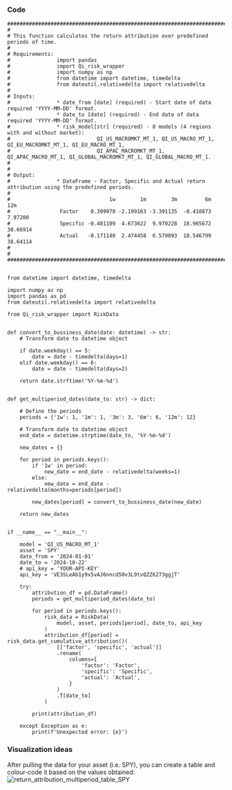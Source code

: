 ### Code

    ##############################################################################################################################
    # 
    # This function calculates the return attribution over predefined periods of time.
    #
    # Requirements:
    #               import pandas
    #               import Qi_risk_wrapper
    #               import numpy as np
    #               from datetime import datetime, timedelta
    #               from dateutil.relativedelta import relativedelta
    #
    # Inputs: 
    #               * date_from [date] (required) - Start date of data required 'YYYY-MM-DD' format.
    #               * date_to [date] (required) - End date of data required 'YYYY-MM-DD' format.
    #               * risk_model[str] (required) - 8 models (4 regions with and without market):
    #                            QI_US_MACROMKT_MT_1, QI_US_MACRO_MT_1, QI_EU_MACROMKT_MT_1, QI_EU_MACRO_MT_1,
    #                            QI_APAC_MACROMKT_MT_1, QI_APAC_MACRO_MT_1, QI_GLOBAL_MACROMKT_MT_1, QI_GLOBAL_MACRO_MT_1.
    #
    # 
    # Output: 
    #               * DataFrame - Factor, Specific and Actual return attribution using the predefined periods. 
    #
    #                                1w        1m        3m         6m       12m
    #                Factor    0.309970 -2.199163 -3.391135  -0.418873   7.97200
    #                Specific -0.481109  4.673622  9.970228  18.965672  30.66914
    #                Actual   -0.171140  2.474458  6.579093  18.546799  38.64114
    #
    #
    ##############################################################################################################################
    
    
    from datetime import datetime, timedelta
    
    import numpy as np
    import pandas as pd
    from dateutil.relativedelta import relativedelta
    
    from Qi_risk_wrapper import RiskData
    
    
    def convert_to_bussiness_date(date: datetime) -> str:
        # Transform date to datetime object
    
        if date.weekday() == 5:
            date = date - timedelta(days=1)
        elif date.weekday() == 6:
            date = date - timedelta(days=2)
    
        return date.strftime('%Y-%m-%d')
    
    
    def get_multiperiod_dates(date_to: str) -> dict:
    
        # Define the periods
        periods = {'1w': 1, '1m': 1, '3m': 3, '6m': 6, '12m': 12}
    
        # Transform date to datetime object
        end_date = datetime.strptime(date_to, '%Y-%m-%d')
    
        new_dates = {}
    
        for period in periods.keys():
            if '1w' in period:
                new_date = end_date - relativedelta(weeks=1)
            else:
                new_date = end_date - relativedelta(months=periods[period])
    
            new_dates[period] = convert_to_bussiness_date(new_date)
    
        return new_dates
    
    
    if __name__ == "__main__":
    
        model = 'QI_US_MACRO_MT_1'
        asset = 'SPY'
        date_from = '2024-01-01'
        date_to = '2024-10-22'
        # api_key = 'YOUR-API-KEY'
        api_key = 'VE3SLeAb1y9x5vAJ6nncd50v3L9tvQZZ6273ggjT'
    
        try:
            attribution_df = pd.DataFrame()
            periods = get_multiperiod_dates(date_to)
    
            for period in periods.keys():
                risk_data = RiskData(
                    model, asset, periods[period], date_to, api_key
                )
                attribution_df[period] = risk_data.get_cumulative_attribution()(
                    [['factor', 'specific', 'actual']]
                    .rename(
                        columns={
                            'factor': 'Factor',
                            'specific': 'Specific',
                            'actual': 'Actual',
                        }
                    )
                    .T[date_to]
                )
    
            print(attribution_df)
    
        except Exception as e:
            print(f'Unexpected error: {e}')


### Visualization ideas

After pulling the data for your asset (i.e. SPY), you can create a table and colour-code it based on the values obtained: 
![return_attribution_multiperiod_table_SPY](https://github.com/user-attachments/assets/ebbe4cf7-abd8-48fd-bbb8-7cf176a05504)
